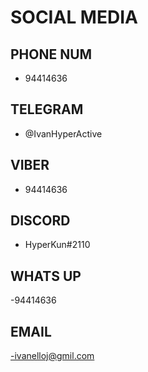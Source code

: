 # SOCIAL MEDIA

## PHONE NUM
  - 94414636

## TELEGRAM
  - @IvanHyperActive

## VIBER
  - 94414636

## DISCORD
  - HyperKun#2110

## WHATS UP
  -94414636

## EMAIL
  -ivanelloj@gmil.com
